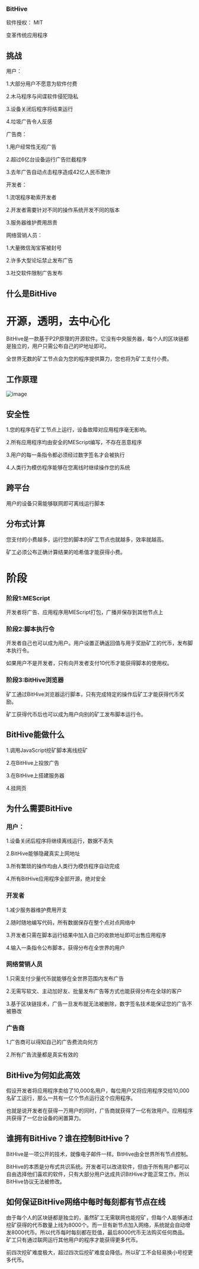 ### BitHive

软件授权：  MIT

变革传统应用程序

## 挑战
用户：

1.大部分用户不愿意为软件付费

2.木马程序与间谍软件侵犯隐私

3.设备关闭后程序将结束运行

4.垃圾广告令人反感

广告商：

1.用户经常性无视广告

2.超过6亿台设备运行广告拦截程序

3.去年广告自动点击程序造成42亿人民币欺诈

开发者：

1.流氓程序勒索开发者

2.开发者需要针对不同的操作系统开发不同的版本

3.服务器维护费用昂贵

网络营销人员：

1.大量微信淘宝客被封号

2.许多大型论坛禁止发布广告

3.社交软件限制广告发布

## 什么是BitHive
# 开源，透明，去中心化

BitHive是一款基于P2P原理的开源软件。它没有中央服务器，每个人的区块链都是独立的，用户只需公布自己的IP地址即可。

全世界无数的矿工节点会为您的程序提供算力，您也将为矿工支付小费。

## 工作原理

![image](https://github.com/hupiyingwu/BitHive3/blob/master/image.jpg)

## 安全性

1.您的程序在矿工节点上运行，设备故障对应用程序毫无影响。

2.所有应用程序均由安全的MEScript编写，不存在恶意程序

3.用户的每一条指令都必须经过数字签名才会被执行

4.人类行为模仿程序能够在您离线时继续操作您的系统

## 跨平台

用户的设备只需能够联网即可离线运行脚本

## 分布式计算

您支付的小费越多，运行您的脚本的矿工节点也就越多，效率就越高。

矿工必须公布正确计算结果的哈希值才能获得小费。

# 阶段

### 阶段1:MEScript

开发者将广告、应用程序用MEScript打包，广播并保存到其他节点上

### 阶段2:脚本执行令

开发者自己也可以成为用户。用户设置正确返回值与用于奖励矿工的代币，发布脚本执行令。

如果用户不是开发者，只有向开发者支付10代币才能获得脚本的使用权。

### 阶段3:BitHive浏览器

矿工通过BitHive浏览器运行脚本，只有完成特定的操作后矿工才能获得代币奖励。

矿工获得代币后也可以成为用户向别的矿工发布脚本运行令。

## BitHive能做什么

1.调用JavaScript挖矿脚本离线挖矿

2.在BitHive上投放广告

3.在BitHive上搭建服务器

4.挂网页

## 为什么需要BitHive

### 用户：

1.设备关闭后程序将继续离线运行，数据不丢失

2.BitHive能够隐藏真实上网地址

3.所有繁琐的操作均由人类行为模仿程序自动完成

4.所有BitHive应用程序全部开源，绝对安全

### 开发者
1.减少服务器维护费用开支

2.随时随地编写代码，所有数据保存在整个点对点网络中

3.开发者只需在脚本运行结果中加入自己的收款地址即可出售应用程序

4.输入一条指令公布脚本，获得分布在全世界的用户

### 网络营销人员

1.只需支付少量代币就能够在全世界范围内发布广告

2.无需写软文、主动加好友、批量发布广告等方式也能获得分布在全球的客户

3.基于区块链技术，广告一旦发布就无法被删除，数字签名技术能保证您的广告不被篡改

### 广告商

1.广告商可以得知自己的广告费流向何方

2.所有广告流量都是真实有效的

## BitHive为何如此高效

假设开发者将应用程序卖给了10,000名用户，每位用户又将应用程序交给10,000名矿工运行，那么一共有一亿个节点运行这个应用程序。

也就是说开发者在获得一万用户的同时，广告商就获得了一亿有效用户。应用程序共获得了一亿台设备的闲置算力。

## 谁拥有BitHive？谁在控制BitHive？

BitHive是一项公开的技术，就像电子邮件一样。BitHive由全世界所有节点控制。

BitHive的本质是分布式共识系统。开发者可以改进软件，但由于所有用户都可以自由选择他们喜欢的软件，只有大部分用户达成共识BitHive才能正常工作。所以BitHive协议无法被修改。

## 如何保证BitHive网络中每时每刻都有节点在线

由于每个人的区块链都是独立的，虽然矿工无需联网也能挖矿，但每个人能够通过挖矿获得的代币数量上线为8000个。而一旦有新节点加入网络，系统就会自动增发8000代币。所以代币每时每刻都在贬值，最后8000代币无法购买任何商品。矿工只有通过联网运行其他用户的程序才能获得更多代币。

前四次挖矿难度极大，超过四次后挖矿难度会降低。所以矿工不会轻易换小号挖更多代币。
